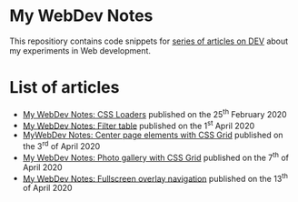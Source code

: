 # My WebDev Notes
This repositiory contains code snippets for [series of articles on DEV](https://dev.to/ziizium/my-webdev-notes-5305) about my experiments in Web development.

# List of articles
* [My WebDev Notes: CSS Loaders](https://dev.to/ziizium/my-webdev-notes-css-loaders-398m) published on the 25<sup>th</sup> February 2020
* [My WebDev Notes: Filter table](https://dev.to/ziizium/my-webdev-notes-filter-table-4f5f) published on the 1<sup>st</sup> April 2020
* [MyWebDev Notes: Center page elements with CSS Grid](https://dev.to/ziizium/my-webdev-notes-center-page-elements-with-css-grid-3gke) published on the 3<sup>rd</sup> of April 2020
* [My WebDev Notes: Photo gallery with CSS Grid](https://dev.to/ziizium/my-webdev-notes-photo-gallery-with-css-grid-a7k) published on the 7<sup>th</sup> of April 2020
* [My WebDev Notes: Fullscreen overlay navigation](https://dev.to/ziizium/my-webdev-notes-fullscreen-overlay-navigation-7gk) published on the 13<sup>th</sup> of April 2020
